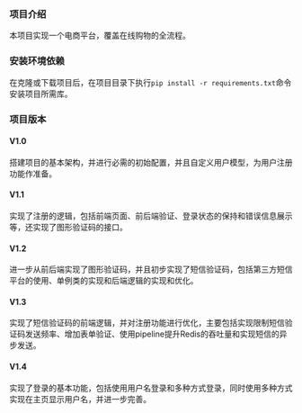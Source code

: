 ### 项目介绍
本项目实现一个电商平台，覆盖在线购物的全流程。

### 安装环境依赖
在克隆或下载项目后，在项目目录下执行`pip install -r requirements.txt`命令安装项目所需库。

### 项目版本
#### V1.0
搭建项目的基本架构，并进行必需的初始配置，并且自定义用户模型，为用户注册功能作准备。

#### V1.1
实现了注册的逻辑，包括前端页面、前后端验证、登录状态的保持和错误信息展示等，还实现了图形验证码的接口。

#### V1.2
进一步从前后端实现了图形验证码，并且初步实现了短信验证码，包括第三方短信平台的使用、单例类的实现和后端逻辑的实现和优化。

#### V1.3
实现了短信验证码的前端逻辑，并对注册功能进行优化，主要包括实现限制短信验证码发送频率、增加表单验证、使用pipeline提升Redis的吞吐量和实现短信的异步发送。

#### V1.4
实现了登录的基本功能，包括使用用户名登录和多种方式登录，同时使用多种方式实现在主页显示用户名，并进一步完善。